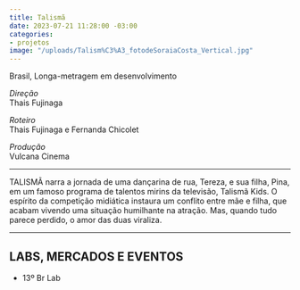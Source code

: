 ```yaml
---
title: Talismã
date: 2023-07-21 11:28:00 -03:00
categories:
- projetos
image: "/uploads/Talism%C3%A3_fotodeSoraiaCosta_Vertical.jpg"
---
```


Brasil, Longa-metragem em desenvolvimento

*Direção*\
Thais Fujinaga

*Roteiro*\
Thais Fujinaga e Fernanda Chicolet

*Produção*\
Vulcana Cinema

---

TALISMÃ narra a jornada de uma dançarina de rua, Tereza, e sua filha, Pina, em um famoso programa de talentos mirins da televisão, Talismã Kids. O espírito da competição midiática instaura um conflito entre mãe e filha, que acabam vivendo uma situação humilhante na atração. Mas, quando tudo parece perdido, o amor das duas viraliza.

---

## LABS, MERCADOS E EVENTOS

* 13º Br Lab